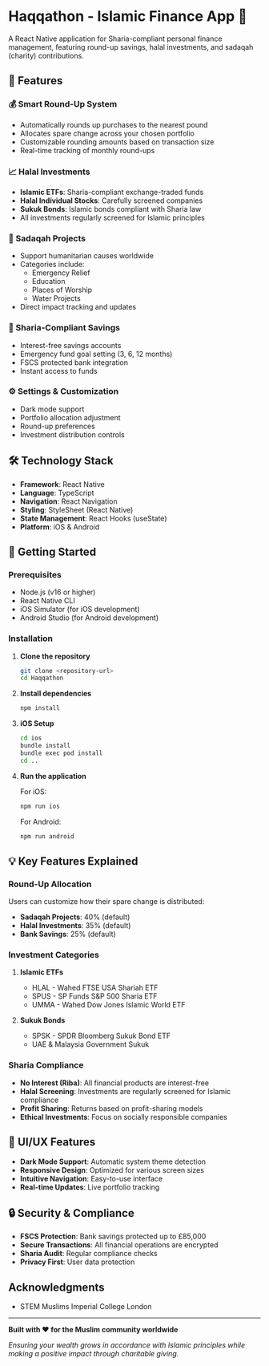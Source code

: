 # Haqqathon - Islamic Finance App 🕌

A React Native application for Sharia-compliant personal finance management, featuring round-up savings, halal investments, and sadaqah (charity) contributions.

## 🌟 Features

### 💰 Smart Round-Up System
- Automatically rounds up purchases to the nearest pound
- Allocates spare change across your chosen portfolio
- Customizable rounding amounts based on transaction size
- Real-time tracking of monthly round-ups

### 📈 Halal Investments
- **Islamic ETFs**: Sharia-compliant exchange-traded funds
- **Halal Individual Stocks**: Carefully screened companies
- **Sukuk Bonds**: Islamic bonds compliant with Sharia law
- All investments regularly screened for Islamic principles

### 🤲 Sadaqah Projects
- Support humanitarian causes worldwide
- Categories include:
  - Emergency Relief 
  - Education 
  - Places of Worship 
  - Water Projects 
- Direct impact tracking and updates

### 🏦 Sharia-Compliant Savings
- Interest-free savings accounts
- Emergency fund goal setting (3, 6, 12 months)
- FSCS protected bank integration
- Instant access to funds

### ⚙️ Settings & Customization
- Dark mode support
- Portfolio allocation adjustment
- Round-up preferences
- Investment distribution controls

## 🛠️ Technology Stack

- **Framework**: React Native
- **Language**: TypeScript
- **Navigation**: React Navigation
- **Styling**: StyleSheet (React Native)
- **State Management**: React Hooks (useState)
- **Platform**: iOS & Android


## 🚀 Getting Started

### Prerequisites

- Node.js (v16 or higher)
- React Native CLI
- iOS Simulator (for iOS development)
- Android Studio (for Android development)

### Installation

1. **Clone the repository**
   ```bash
   git clone <repository-url>
   cd Haqqathon
   ```

2. **Install dependencies**
   ```bash
   npm install
   ```

3. **iOS Setup**
   ```bash
   cd ios
   bundle install
   bundle exec pod install
   cd ..
   ```

4. **Run the application**
   
   For iOS:
   ```bash
   npm run ios
   ```
   
   For Android:
   ```bash
   npm run android
   ```

## 💡 Key Features Explained

### Round-Up Allocation
Users can customize how their spare change is distributed:
- **Sadaqah Projects**: 40% (default)
- **Halal Investments**: 35% (default)
- **Bank Savings**: 25% (default)

### Investment Categories
1. **Islamic ETFs** 
   - HLAL - Wahed FTSE USA Shariah ETF
   - SPUS - SP Funds S&P 500 Sharia ETF
   - UMMA - Wahed Dow Jones Islamic World ETF

2. **Sukuk Bonds** 
   - SPSK - SPDR Bloomberg Sukuk Bond ETF
   - UAE & Malaysia Government Sukuk


### Sharia Compliance
- **No Interest (Riba)**: All financial products are interest-free
- **Halal Screening**: Investments are regularly screened for Islamic compliance
- **Profit Sharing**: Returns based on profit-sharing models
- **Ethical Investments**: Focus on socially responsible companies

## 🎨 UI/UX Features

- **Dark Mode Support**: Automatic system theme detection
- **Responsive Design**: Optimized for various screen sizes
- **Intuitive Navigation**: Easy-to-use interface
- **Real-time Updates**: Live portfolio tracking

## 🔒 Security & Compliance

- **FSCS Protection**: Bank savings protected up to £85,000
- **Secure Transactions**: All financial operations are encrypted
- **Sharia Audit**: Regular compliance checks
- **Privacy First**: User data protection


## Acknowledgments

- STEM Muslims Imperial College London

---

**Built with ❤️ for the Muslim community worldwide**

*Ensuring your wealth grows in accordance with Islamic principles while making a positive impact through charitable giving.*

